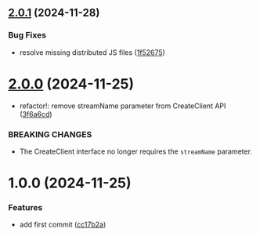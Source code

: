 ## [2.0.1](https://github.com/StromKuo/UniKinesis/compare/v2.0.0...v2.0.1) (2024-11-28)


### Bug Fixes

* resolve missing distributed JS files ([1f52675](https://github.com/StromKuo/UniKinesis/commit/1f5267563fd6e8fba0a51ed874caed8a157afad7))

# [2.0.0](https://github.com/StromKuo/UniKinesis/compare/v1.0.0...v2.0.0) (2024-11-25)


* refactor!: remove streamName parameter from CreateClient API ([3f6a6cd](https://github.com/StromKuo/UniKinesis/commit/3f6a6cd7dc7c7e27280864a9c7ac20ef3b38a9f6))


### BREAKING CHANGES

* The CreateClient interface no longer requires the `streamName` parameter.

# 1.0.0 (2024-11-25)


### Features

* add first commit ([cc17b2a](https://github.com/StromKuo/UniKinesis/commit/cc17b2aa0c26563483e9e00569458adea41a1f98))
